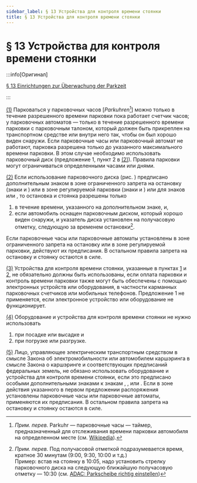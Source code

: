 ```yaml
---
sidebar_label: § 13 Устройства для контроля времени стоянки
title: § 13 Устройства для контроля времени стоянки
---
```


<VerifiedTranslationIcon />

# § 13 Устройства для контроля времени стоянки

:::info[Оригинал]

[§ 13 Einrichtungen zur Überwachung der Parkzeit](https://www.gesetze-im-internet.de/stvo_2013/__13.html)

:::


<span id="1">[(1)](#1)</span> Парковаться у парковочных часов [*Parkuhren*[^1]] можно только в течение разрешенного времени парковки пока работает 
счетчик часов; у парковочных автоматов — только в течение разрешенного времени парковки с парковочным талоном, который должен 
быть прикреплен на транспортном средстве или внутри него так, чтобы он был хорошо виден снаружи.
Если парковочные часы или парковочный автомат не работают, парковка разрешена только до указанного максимального времени парковки. 
В этом случае необходимо использовать парковочный диск (предложение 1, пункт 2 в [(2)](#2)). Правила парковки могут ограничиваться 
определенными часами или днями.


<span id="2">[(2)](#2)</span> Если использование парковочного диска (рис. <TrafficSign sign="318" />) предписано дополнительным знаком 
в зоне ограниченного запрета на остановку (знаки <TrafficSign sign="290.1" /> и <TrafficSign sign="290.2" />) или в зоне регулируемой 
парковки (знаки <TrafficSign sign="314.1" /> и <TrafficSign sign="314.2" />) или для знаков <TrafficSign sign="314" /> или 
<TrafficSign sign="315" />, то остановка и стоянка разрешены только
1. в течение времени, указанного на дополнительном знаке, и,
2. если автомобиль оснащен парковочным диском, который хорошо виден снаружи, и указатель
диска установлен на получасовую отметку, следующую за временем остановки[^2].

Если парковочные часы или парковочные автоматы установлены в зоне ограниченного запрета на остановку или в зоне регулируемой парковки, 
действуют их предписания. В остальном правила запрета на остановку и стоянку остаются в силе.


<span id="3">[(3)](#3)</span> Устройства для контроля времени стоянки, указанные в пунктах [1](#1) и [2](#2), 
не обязательно должны быть использованы, если оплата парковки и контроль времени парковки также могут быть обеспечены с
помощью электронных устройств или оборудования, в частности карманных парковочных счетчиков или
мобильных телефонов. Предложение 1 не применяется, если электронное устройство или оборудование не функционирует.


<span id="4">[(4)](#4)</span> Оборудование и устройства для контроля времени стоянки не нужно использовать
1. при посадке или высадке и
2. при погрузке или разгрузке.


<span id="5">[(5)](#5)</span> Лицо, управляющее электрическим транспортным средством в смысле Закона
об электромобильности или автомобилем каршэринга в смысле Закона о каршэринге и соответствующих предписаний
федеральных земель, не обязано использовать оборудование и устройства для контроля времени
стоянки, если это предписано особыми дополнительными знаками к знакам <TrafficSign sign="290.1" />, <TrafficSign sign="314" />, 
<TrafficSign sign="314.1" /> или <TrafficSign sign="315" />. Если в зоне действия указанного в первом предложении
распоряжения установлены парковочные часы или парковочные автоматы, применяются их предписания. 
В остальном правила запрета на остановку и стоянку остаются в силе.

[^1]: *Прим. перев.* Parkuhr — парковочные часы — таймер, предназначенный для отслеживания времени парковки автомобиля на определенном месте (см. [Wikipedia](https://de.wikipedia.org/wiki/Parkuhr)).

[^2]: *Прим. перев.* Под получасовой отметкой подразумевается время, кратное 30 минутам (9:00, 9:30, 10:00 и т.д.)<br />Пример: встав на стоянку в 10:05, надо установить стрелку парковочного диска на следующую ближайшую получасовую отметку — 10:30 (см. [ADAC: Parkscheibe richtig einstellen](https://www.adac.de/verkehr/recht/verkehrsvorschriften-deutschland/parkscheibe-einstellen/))